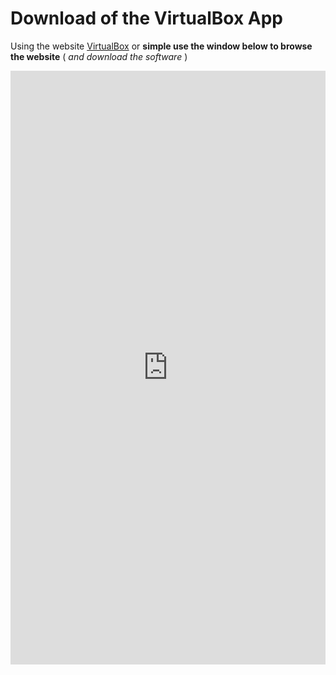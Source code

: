
# Download of the VirtualBox App

Using the website [VirtualBox](https://www.virtualbox.org/) or **simple use the window below to browse the website** ( _and download the software_ )

<div class="intrinsic-container">
   <iframe src="https://www.virtualbox.org/" title="VirtualBox webpage" width="100%" height="950" scrolling="no" frameborder="0" allowtransparency="true" class="igm" src="javascript:void(0);"></iframe>
</div>
